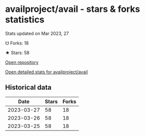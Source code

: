 # availproject/avail - stars & forks statistics

Stats updated on Mar 2023, 27

☋ Forks: 18

★ Stars: 58

[Open repository](https://github.com/availproject/avail)

[Open detailed stats for availproject/avail](https://reviewgithub.com/rep/availproject/avail)

## Historical data
| Date | Stars | Forks |
|------|-------|-------|
| 2023-03-27 | 58 | 18 | 
| 2023-03-26 | 58 | 18 | 
| 2023-03-25 | 58 | 18 | 

